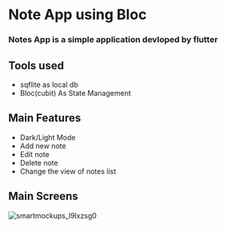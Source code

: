 # Note App using Bloc

### Notes App is a simple application devloped by flutter 

## Tools used

- sqflite as local db
- Bloc(cubit) As State Management

## Main Features

- Dark/Light Mode
- Add new note
- Edit note
- Delete note
- Change the view of notes list

## Main Screens

![smartmockups_l9lxzsg0](https://user-images.githubusercontent.com/87647184/197396017-eb382a02-6d8e-4584-a653-d2cca4010add.jpg)
